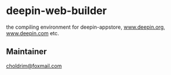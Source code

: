 # deepin-web-builder
the compiling environment for deepin-appstore, www.deepin.org, www.deepin.com etc.

## Maintainer
choldrim@foxmail.com
